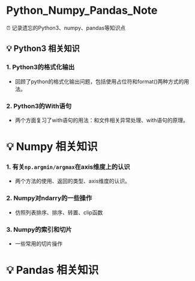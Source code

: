 # Python_Numpy_Pandas_Note
⏰ 记录遗忘的Python3、numpy、pandas等知识点

## 💡 Python3 相关知识

###  1. Python3的格式化输出
- 回顾了python的格式化输出问题，包括使用占位符和format()两种方式的用法。

###  2. Python3的With语句
- 两个方面复习了with语句的用法：和文件相关异常处理、with语句的原理。



# 💡 Numpy 相关知识

###  1. 有关`np.argmin/argmax`在axis维度上的认识
- 两个方法的使用、返回的类型、axis维度的认识。

###  2. Numpy对ndarry的一些操作
- 仿照列表排序、排序、转置、clip函数

###  3. Numpy的索引和切片
- 一些常用的切片操作


# 💡 Pandas 相关知识
